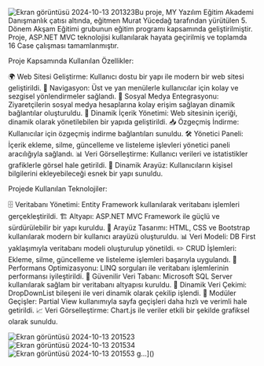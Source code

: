 ![Ekran görüntüsü 2024-10-13 201323](https://github.com/user-attachments/assets/e2c9a7da-24dd-4184-b871-850602083405)Bu proje, MY Yazılım Eğitim Akademi Danışmanlık çatısı altında, eğitmen Murat Yücedağ tarafından yürütülen 5. Dönem Akşam Eğitimi grubunun eğitim programı kapsamında geliştirilmiştir. Proje, ASP.NET MVC teknolojisi kullanılarak hayata geçirilmiş ve toplamda 16 Case çalışması tamamlanmıştır.

Proje Kapsamında Kullanılan Özellikler:

🌍 Web Sitesi Geliştirme: Kullanıcı dostu bir yapı ile modern bir web sitesi geliştirildi.
🧭 Navigasyon: Üst ve yan menülerle kullanıcılar için kolay ve sezgisel yönlendirmeler sağlandı.
📲 Sosyal Medya Entegrasyonu: Ziyaretçilerin sosyal medya hesaplarına kolay erişim sağlayan dinamik bağlantılar oluşturuldu.
📝 Dinamik İçerik Yönetimi: Web sitesinin içeriği, dinamik olarak yönetilebilen bir yapıda geliştirildi.
📥 Özgeçmiş İndirme: Kullanıcılar için özgeçmiş indirme bağlantıları sunuldu.
🛠 Yönetici Paneli: İçerik ekleme, silme, güncelleme ve listeleme işlevleri yönetici paneli aracılığıyla sağlandı.
📊 Veri Görselleştirme: Kullanıcı verileri ve istatistikler grafiklerle görsel hale getirildi.
🔧 Dinamik Arayüz: Kullanıcıların kişisel bilgilerini ekleyebileceği esnek bir yapı sunuldu.


Projede Kullanılan Teknolojiler:

🗄️ Veritabanı Yönetimi: Entity Framework kullanılarak veritabanı işlemleri gerçekleştirildi.
🏗️ Altyapı: ASP.NET MVC Framework ile güçlü ve sürdürülebilir bir yapı kuruldu.
🎨 Arayüz Tasarımı: HTML, CSS ve Bootstrap kullanılarak modern bir kullanıcı arayüzü oluşturuldu.
📊 Veri Modeli: DB First yaklaşımıyla veritabanı modeli oluşturulup yönetildi.
✏️ CRUD İşlemleri: Ekleme, silme, güncelleme ve listeleme işlemleri başarıyla uygulandı.
🚀 Performans Optimizasyonu: LINQ sorguları ile veritabanı işlemlerinin performansı iyileştirildi.
🔐 Güvenilir Veri Tabanı: Microsoft SQL Server kullanılarak sağlam bir veritabanı altyapısı kuruldu.
📑 Dinamik Veri Çekimi: DropDownList bileşeni ile veri dinamik olarak çekilip işlendi.
🔄 Modüler Geçişler: Partial View kullanımıyla sayfa geçişleri daha hızlı ve verimli hale getirildi.
📈 Veri Görselleştirme: Chart.js ile veriler etkili bir şekilde grafiksel olarak sunuldu.


![Ekran görüntüsü 2024-10-13 201523](https://github.com/user-attachments/assets/cf472f37-7820-4c14-b934-5328f348870a)
![Ekran görüntüsü 2024-10-13 201534](https://github.com/user-attachments/assets/546adc10-47ee-4159-be91-898d908b5cca)
![Ekran görüntüsü 2024-10-13 201553](https://github.com/user-attachments/assets/f694a049-d004-4023-a0f9-d9201acd2f0d)
g…]()
